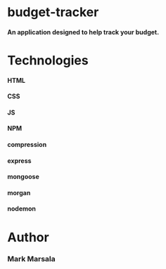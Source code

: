 # budget-tracker

#### An application designed to help track your budget.

# Technologies

#### HTML
#### CSS
#### JS
#### NPM
#### compression
#### express
#### mongoose
#### morgan
#### nodemon

# Author

### Mark Marsala
